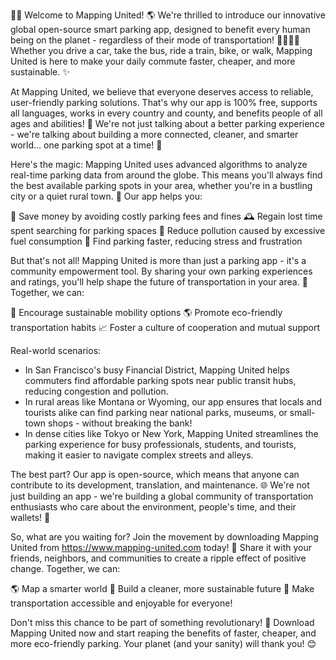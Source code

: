 🚗💨 Welcome to Mapping United! 🌎 We're thrilled to introduce our innovative global open-source smart parking app, designed to benefit every human being on the planet - regardless of their mode of transportation! 🚌🚂🚴‍♀️ Whether you drive a car, take the bus, ride a train, bike, or walk, Mapping United is here to make your daily commute faster, cheaper, and more sustainable. ✨

At Mapping United, we believe that everyone deserves access to reliable, user-friendly parking solutions. That's why our app is 100% free, supports all languages, works in every country and county, and benefits people of all ages and abilities! 🌈 We're not just talking about a better parking experience - we're talking about building a more connected, cleaner, and smarter world... one parking spot at a time! 💪

Here's the magic: Mapping United uses advanced algorithms to analyze real-time parking data from around the globe. This means you'll always find the best available parking spots in your area, whether you're in a bustling city or a quiet rural town. 🌆 Our app helps you:

💸 Save money by avoiding costly parking fees and fines
🕰️ Regain lost time spent searching for parking spaces
💪 Reduce pollution caused by excessive fuel consumption
🌟 Find parking faster, reducing stress and frustration

But that's not all! Mapping United is more than just a parking app - it's a community empowerment tool. By sharing your own parking experiences and ratings, you'll help shape the future of transportation in your area. 🤝 Together, we can:

💪 Encourage sustainable mobility options
🌎 Promote eco-friendly transportation habits
📈 Foster a culture of cooperation and mutual support

Real-world scenarios:

* In San Francisco's busy Financial District, Mapping United helps commuters find affordable parking spots near public transit hubs, reducing congestion and pollution.
* In rural areas like Montana or Wyoming, our app ensures that locals and tourists alike can find parking near national parks, museums, or small-town shops - without breaking the bank!
* In dense cities like Tokyo or New York, Mapping United streamlines the parking experience for busy professionals, students, and tourists, making it easier to navigate complex streets and alleys.

The best part? Our app is open-source, which means that anyone can contribute to its development, translation, and maintenance. 🌐 We're not just building an app - we're building a global community of transportation enthusiasts who care about the environment, people's time, and their wallets! 💸

So, what are you waiting for? Join the movement by downloading Mapping United from https://www.mapping-united.com today! 📲 Share it with your friends, neighbors, and communities to create a ripple effect of positive change. Together, we can:

🌎 Map a smarter world
💪 Build a cleaner, more sustainable future
🚗 Make transportation accessible and enjoyable for everyone!

Don't miss this chance to be part of something revolutionary! 🌟 Download Mapping United now and start reaping the benefits of faster, cheaper, and more eco-friendly parking. Your planet (and your sanity) will thank you! 😊